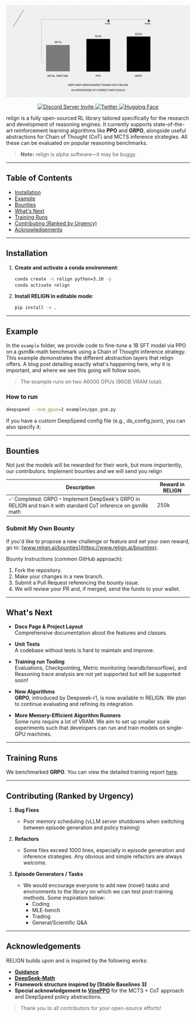 <!-- Center the banner at the top -->
<p align="center">
  <img src="assets/benchmarks_18_2_2025.jpeg" alt="RELIGN Banner" />
</p>

<!-- Center the Discord (server invite), Twitter badges, and Hugging Face link -->
<p align="center">
  <a href="https://discord.com/invite/9mrHbusc">
    <img src="https://img.shields.io/discord/1333056593880682508?label=Join%20our%20Discord" alt="Discord Server Invite" />
  </a>
  <a href="https://x.com/relignai">
    <img src="https://img.shields.io/twitter/follow/relignai?style=social" alt="Twitter" />
  </a>
  <a href="https://huggingface.co/relign">
    <img src="https://img.shields.io/badge/Hugging%20Face-Join%20us-yellow" alt="Hugging Face" />
  </a>
</p>

relign is a fully open-sourced RL library tailored specifically for the research and development of reasoning engines. It currently supports state-of-the-art reinforcement learning algorithms like **PPO** and **GRPO**, alongside useful abstractions for Chain of Thought (CoT) and MCTS inference strategies. All these can be evaluated on popular reasoning benchmarks.

> **Note:** relign is alpha software—it may be buggy.

---

## Table of Contents
- [Installation](#installation)
- [Example](#example)
- [Bounties](#bounties)
- [What's Next](#whats-next)
- [Training Runs](#training-runs)
- [Contributing (Ranked by Urgency)](#contributing-ranked-by-urgency)
- [Acknowledgements](#acknowledgements)

---

## Installation

1. **Create and activate a conda environment**:

    ```bash
    conda create -n relign python=3.10 -y
    conda activate relign
    ```

2. **Install RELIGN in editable mode**:

    ```bash
    pip install -e .
    ```

---

## Example

In the `example` folder, we provide code to fine-tune a 1B SFT model via PPO on a gsm8k-math benchmark using a Chain of Thought inference strategy. This example demonstrates the different abstraction layers that relign offers. A blog post detailing exactly what's happening here, why it is important, and where we see this going will follow soon.

> The example runs on two A6000 GPUs (96GB VRAM total).

### How to run

```bash
deepspeed --num_gpus=2 examples/ppo_gsm.py
```

If you have a custom DeepSpeed config file (e.g., ds_config.json), you can also specify it:

---

## Bounties

Not just the models will be rewarded for their work, but more importently, our contributors. Implement bounties and we will send you relign

| Description                                                                                                   | Reward in RELIGN  |
|---------------------------------------------------------------------------------------------------------------|-------------------|
| ✅ Completed: GRPO – Implement DeepSeek's GRPO in RELIGN and train it with standard CoT inference on gsm8k math   | 250k |

### Submit My Own Bounty
If you'd like to propose a new challenge or feature and set your own reward, go to: 
[www.relign.ai/bounties](https://www.relign.ai/bounties).

Bounty Instructions (common GitHub approach):
1. Fork the repository.  
2. Make your changes in a new branch.  
3. Submit a Pull Request referencing the bounty issue.  
4. We will review your PR and, if merged, send the funds to your wallet.

---

## What's Next
- **Docs Page & Project Layout**  
  Comprehensive documentation about the features and classes.

- **Unit Tests**  
  A codebase without tests is hard to maintain and improve.

- **Training run Tooling**  
  Evaluations, Checkpointing, Metric monitoring (wandb/tensorflow), and Reasoning trace analysis are not yet supported but will be supported soon!

- **New Algorithms**  
  **GRPO**, introduced by Deepseek-r1, is now available in RELIGN. We plan to continue evaluating and refining its integration.

- **More Memory-Efficient Algorithm Runners**  
  Some runs require a lot of VRAM. We aim to set up smaller scale experiments such that developers can run and train models on single-GPU machines.

---

## Training Runs

We benchmarked **GRPO**. You can view the detailed training report [here](https://wandb.ai/darrynbiervliet/relign-02/reports/Model-realignment-with-GRPO--VmlldzoxMTM5OTYxOA?accessToken=cvgxqwdrxvfyd041j92snl69qi7di49zs26ir72g208dwmps4xdjmmuzrazbyxq6).

---

## Contributing (Ranked by Urgency)

1. **Bug Fixes**  
   - Poor memory scheduling (vLLM server shutdowns when switching between episode generation and policy training)

2. **Refactors**  
   - Some files exceed 1000 lines, especially in episode generation and inference strategies. Any obvious and simple refactors are always welcome.

3. **Episode Generators / Tasks**  
   - We would encourage everyone to add new (novel) tasks and environments to the library on which we can test post-training methods. Some inspiration below: 
     - Coding  
     - MLE-bench  
     - Trading  
     - General/Scientific Q&A  

---

## Acknowledgements

RELIGN builds upon and is inspired by the following works:

- [**Guidance**](https://github.com/guidance-ai/guidance)
- [**DeepSeek-Math**](https://github.com/deepseek-ai/DeepSeek-Math)
- **Framework structure inspired by [Stable Baselines 3]**
- **Special acknowledgement to [VinePPO](https://arxiv.org/abs/2410.01679)** for the MCTS + CoT approach and DeepSpeed policy abstractions.

> Thank you to all contributors for your open-source efforts!
